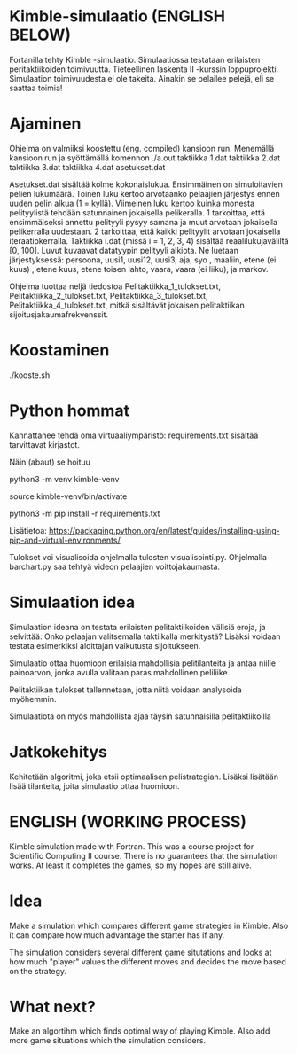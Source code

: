 # Kimble-simulaatio (ENGLISH BELOW)
Fortanilla tehty Kimble -simulaatio. Simulaatiossa testataan erilaisten peritaktiikoiden toimivuutta. Tieteellinen laskenta II -kurssin loppuprojekti. Simulaation toimivuudesta ei ole takeita. Ainakin se pelailee pelejä, eli se saattaa toimia!


# Ajaminen

Ohjelma on valmiiksi koostettu (eng. compiled) kansioon run. Menemällä
kansioon run ja syöttämällä komennon ./a.out taktiikka 1.dat taktiikka 2.dat
taktiikka 3.dat taktiikka 4.dat asetukset.dat

Asetukset.dat sisältää kolme kokonaislukua. Ensimmäinen on simuloitavien
pelien lukumäärä. Toinen luku kertoo arvotaanko pelaajien järjestys ennen uuden pelin alkua (1 = kyllä). Viimeinen luku kertoo kuinka monesta pelityylistä
tehdään satunnainen jokaisella pelikeralla. 1 tarkoittaa, että ensimmäiseksi annettu pelityyli pysyy samana ja muut arvotaan jokaisella pelikerralla uudestaan.
2 tarkoittaa, että kaikki pelityylit arvotaan jokaisella iteraatiokerralla.
Taktiikka i.dat (missä i = 1, 2, 3, 4) sisältää reaalilukujaväliltä [0, 100]. Luvut kuvaavat datatyypin pelityyli alkiota. Ne luetaan järjestyksessä: persoona,
uusi1, uusi12, uusi3, aja, syo , maaliin, etene (ei kuus) , etene kuus, etene toisen
lahto, vaara, vaara (ei liiku), ja markov.

Ohjelma tuottaa neljä tiedostoa Pelitaktiikka_1_tulokset.txt, Pelitaktiikka_2_tulokset.txt,
Pelitaktiikka_3_tulokset.txt, Pelitaktiikka_4_tulokset.txt, mitkä sisältävät jokaisen
pelitaktiikan sijoitusjakaumafrekvenssit.


# Koostaminen
./kooste.sh

# Python hommat

Kannattanee tehdä oma virtuaaliympäristö: requirements.txt sisältää tarvittavat kirjastot. 

Näin (abaut) se hoituu

python3 -m venv kimble-venv

source kimble-venv/bin/activate

python3 -m pip install -r requirements.txt

Lisätietoa: https://packaging.python.org/en/latest/guides/installing-using-pip-and-virtual-environments/ 

Tulokset voi visualisoida ohjelmalla tulosten visualisointi.py. Ohjelmalla barchart.py saa tehtyä videon pelaajien voittojakaumasta. 

# Simulaation idea

Simulaation ideana on testata erilaisten pelitaktiikoiden välisiä eroja, ja selvittää: Onko pelaajan valitsemalla taktiikalla merkitystä? Lisäksi voidaan testata esimerkiksi aloittajan vaikutusta sijoitukseen.

Simulaatio ottaa huomioon erilaisia mahdollisia pelitilanteita ja antaa niille painoarvon, jonka avulla valitaan paras mahdollinen peliliike. 

Pelitaktiikan tulokset tallennetaan, jotta niitä voidaan analysoida myöhemmin.

Simulaatiota on myös mahdollista ajaa täysin satunnaisilla pelitaktiikoilla


# Jatkokehitys

Kehitetään algoritmi, joka etsii optimaalisen pelistrategian. Lisäksi lisätään lisää tilanteita, joita simulaatio ottaa huomioon.


# ENGLISH (WORKING PROCESS)

Kimble simulation made with Fortran. This was a course project for Scientific Computing II course. There is no guarantees that the simulation works. At least it completes the games, so my hopes are still alive.

# Idea

Make a simulation which compares different game strategies in Kimble. Also it can compare how much advantage the starter has if any.

The simulation considers several different game situtations and looks at how much "player" values the different moves and decides the move based on the strategy. 

# What next?

Make an algortihm which finds optimal way of playing Kimble. Also add more game situations which the simulation considers.
